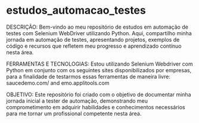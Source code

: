 # estudos_automacao_testes
 DESCRIÇÃO:
 Bem-vindo ao meu repositório de estudos em automação de testes com Selenium WebDriver utilizando Python. Aqui, compartilho minha jornada em automação de testes, apresentando projetos, exemplos de código e recursos que refletem meu progresso e aprendizado contínuo nesta área.

 FERRAMENTAS E TECNOLOGIAS:
 Estou utilizando Selenium Webdriver com Python em conjunto com os seguintes sites disponibilizados por empresas, para a finalidade de testarmos essas ferramentas de maneira livre:
 saucedemo.com/ and emo.applitools.com

OBJETIVO:
Este repositório foi criado com o objetivo de documentar minha jornada inicial a tester de automação, demonstrando meu comprometimento em adquirir habilidades e conhecimentos necessários para me tornar um profissional competente nesta área.
